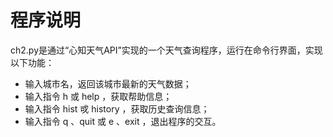 # 程序说明
ch2.py是通过“心知天气API”实现的一个天气查询程序，运行在命令行界面，实现以下功能：

- 输入城市名，返回该城市最新的天气数据；
- 输入指令 h 或 help ，获取帮助信息；
- 输入指令 hist 戓 history ，获取历史查询信息；
- 输入指令 q 、quit 或 e 、exit ，退出程序的交互。

